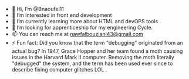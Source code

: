 - 👋 Hi, I’m @Bnaoufel11
- 👀 I’m interested in front end development 
- 🌱 I’m currently learning more about HTML and devOPS tools .
- 💞️ I’m looking for apprenticeship for my engineering Cycle. 
- 📫 You can reach me at nawfalbouziani43@gmail.com 
- ⚡ Fun fact: Did you know that the term "debugging" originated from an actual bug? In 1947, Grace Hopper and her team found a moth causing issues in the Harvard Mark II computer. Removing the moth literally "debugged" the system, and the term has been used ever since to describe fixing computer glitches LOL .

<!---
Bnaoufel11/Bnaoufel11 is a ✨ special ✨ repository because its `README.md` (this file) appears on your GitHub profile.
You can click the Preview link to take a look at your changes.
--->
